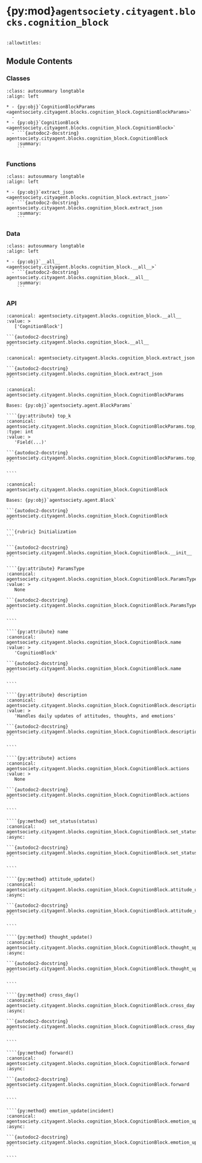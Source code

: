 # {py:mod}`agentsociety.cityagent.blocks.cognition_block`

```{py:module} agentsociety.cityagent.blocks.cognition_block
```

```{autodoc2-docstring} agentsociety.cityagent.blocks.cognition_block
:allowtitles:
```

## Module Contents

### Classes

````{list-table}
:class: autosummary longtable
:align: left

* - {py:obj}`CognitionBlockParams <agentsociety.cityagent.blocks.cognition_block.CognitionBlockParams>`
  -
* - {py:obj}`CognitionBlock <agentsociety.cityagent.blocks.cognition_block.CognitionBlock>`
  - ```{autodoc2-docstring} agentsociety.cityagent.blocks.cognition_block.CognitionBlock
    :summary:
    ```
````

### Functions

````{list-table}
:class: autosummary longtable
:align: left

* - {py:obj}`extract_json <agentsociety.cityagent.blocks.cognition_block.extract_json>`
  - ```{autodoc2-docstring} agentsociety.cityagent.blocks.cognition_block.extract_json
    :summary:
    ```
````

### Data

````{list-table}
:class: autosummary longtable
:align: left

* - {py:obj}`__all__ <agentsociety.cityagent.blocks.cognition_block.__all__>`
  - ```{autodoc2-docstring} agentsociety.cityagent.blocks.cognition_block.__all__
    :summary:
    ```
````

### API

````{py:data} __all__
:canonical: agentsociety.cityagent.blocks.cognition_block.__all__
:value: >
   ['CognitionBlock']

```{autodoc2-docstring} agentsociety.cityagent.blocks.cognition_block.__all__
```

````

````{py:function} extract_json(output_str)
:canonical: agentsociety.cityagent.blocks.cognition_block.extract_json

```{autodoc2-docstring} agentsociety.cityagent.blocks.cognition_block.extract_json
```
````

`````{py:class} CognitionBlockParams(/, **data: typing.Any)
:canonical: agentsociety.cityagent.blocks.cognition_block.CognitionBlockParams

Bases: {py:obj}`agentsociety.agent.BlockParams`

````{py:attribute} top_k
:canonical: agentsociety.cityagent.blocks.cognition_block.CognitionBlockParams.top_k
:type: int
:value: >
   'Field(...)'

```{autodoc2-docstring} agentsociety.cityagent.blocks.cognition_block.CognitionBlockParams.top_k
```

````

`````

`````{py:class} CognitionBlock(toolbox: agentsociety.agent.AgentToolbox, agent_memory: agentsociety.memory.Memory, block_params: typing.Optional[agentsociety.cityagent.blocks.cognition_block.CognitionBlockParams] = None)
:canonical: agentsociety.cityagent.blocks.cognition_block.CognitionBlock

Bases: {py:obj}`agentsociety.agent.Block`

```{autodoc2-docstring} agentsociety.cityagent.blocks.cognition_block.CognitionBlock
```

```{rubric} Initialization
```

```{autodoc2-docstring} agentsociety.cityagent.blocks.cognition_block.CognitionBlock.__init__
```

````{py:attribute} ParamsType
:canonical: agentsociety.cityagent.blocks.cognition_block.CognitionBlock.ParamsType
:value: >
   None

```{autodoc2-docstring} agentsociety.cityagent.blocks.cognition_block.CognitionBlock.ParamsType
```

````

````{py:attribute} name
:canonical: agentsociety.cityagent.blocks.cognition_block.CognitionBlock.name
:value: >
   'CognitionBlock'

```{autodoc2-docstring} agentsociety.cityagent.blocks.cognition_block.CognitionBlock.name
```

````

````{py:attribute} description
:canonical: agentsociety.cityagent.blocks.cognition_block.CognitionBlock.description
:value: >
   'Handles daily updates of attitudes, thoughts, and emotions'

```{autodoc2-docstring} agentsociety.cityagent.blocks.cognition_block.CognitionBlock.description
```

````

````{py:attribute} actions
:canonical: agentsociety.cityagent.blocks.cognition_block.CognitionBlock.actions
:value: >
   None

```{autodoc2-docstring} agentsociety.cityagent.blocks.cognition_block.CognitionBlock.actions
```

````

````{py:method} set_status(status)
:canonical: agentsociety.cityagent.blocks.cognition_block.CognitionBlock.set_status
:async:

```{autodoc2-docstring} agentsociety.cityagent.blocks.cognition_block.CognitionBlock.set_status
```

````

````{py:method} attitude_update()
:canonical: agentsociety.cityagent.blocks.cognition_block.CognitionBlock.attitude_update
:async:

```{autodoc2-docstring} agentsociety.cityagent.blocks.cognition_block.CognitionBlock.attitude_update
```

````

````{py:method} thought_update()
:canonical: agentsociety.cityagent.blocks.cognition_block.CognitionBlock.thought_update
:async:

```{autodoc2-docstring} agentsociety.cityagent.blocks.cognition_block.CognitionBlock.thought_update
```

````

````{py:method} cross_day()
:canonical: agentsociety.cityagent.blocks.cognition_block.CognitionBlock.cross_day
:async:

```{autodoc2-docstring} agentsociety.cityagent.blocks.cognition_block.CognitionBlock.cross_day
```

````

````{py:method} forward()
:canonical: agentsociety.cityagent.blocks.cognition_block.CognitionBlock.forward
:async:

```{autodoc2-docstring} agentsociety.cityagent.blocks.cognition_block.CognitionBlock.forward
```

````

````{py:method} emotion_update(incident)
:canonical: agentsociety.cityagent.blocks.cognition_block.CognitionBlock.emotion_update
:async:

```{autodoc2-docstring} agentsociety.cityagent.blocks.cognition_block.CognitionBlock.emotion_update
```

````

`````
